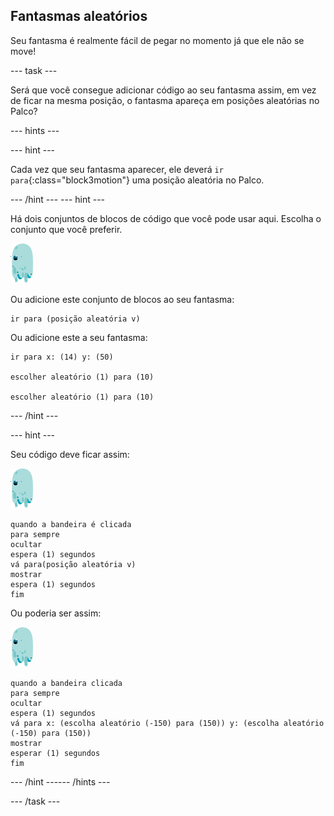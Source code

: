 ## Fantasmas aleatórios

Seu fantasma é realmente fácil de pegar no momento já que ele não se move!

--- task ---

Será que você consegue adicionar código ao seu fantasma assim, em vez de ficar na mesma posição, o fantasma apareça em posições aleatórias no Palco?

--- hints ---


--- hint ---

Cada vez que seu fantasma aparecer, ele deverá `ir para`{:class="block3motion"} uma posição aleatória no Palco.

--- /hint --- --- hint ---

Há dois conjuntos de blocos de código que você pode usar aqui. Escolha o conjunto que você preferir.

![ator do fantasma](images/ghost-sprite.png)

Ou adicione este conjunto de blocos ao seu fantasma:

```blocks3
ir para (posição aleatória v)
```

Ou adicione este a seu fantasma:

```blocks3
ir para x: (14) y: (50)

escolher aleatório (1) para (10)

escolher aleatório (1) para (10)
```

--- /hint ---

--- hint ---

Seu código deve ficar assim:

![ator do fantasma](images/ghost-sprite.png)

```blocks3
quando a bandeira é clicada
para sempre
ocultar
espera (1) segundos
vá para(posição aleatória v)
mostrar
espera (1) segundos
fim
```

Ou poderia ser assim:

![ator do fantasma](images/ghost-sprite.png)

```blocks3
quando a bandeira clicada
para sempre
ocultar
espera (1) segundos
vá para x: (escolha aleatório (-150) para (150)) y: (escolha aleatório (-150) para (150))
mostrar
esperar (1) segundos
fim
```

--- /hint ------ /hints ---

--- /task ---